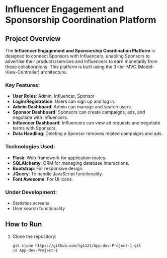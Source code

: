 # Influencer Engagement and Sponsorship Coordination Platform

## Project Overview
The **Influencer Engagement and Sponsorship Coordination Platform** is designed to connect Sponsors with Influencers, enabling Sponsors to advertise their products/services and Influencers to earn monetarily from these collaborations. This platform is built using the 3-tier MVC (Model-View-Controller) architecture.

### Key Features:
- **User Roles**: Admin, Influencer, Sponsor
- **Login/Registration**: Users can sign up and log in.
- **Admin Dashboard**: Admin can manage and search users.
- **Sponsor Dashboard**: Sponsors can create campaigns, ads, and negotiate with Influencers.
- **Influencer Dashboard**: Influencers can view ad requests and negotiate terms with Sponsors.
- **Data Handling**: Deleting a Sponsor removes related campaigns and ads.

### Technologies Used:
- **Flask**: Web framework for application routes.
- **SQLAlchemy**: ORM for managing database interactions.
- **Bootstrap**: For responsive design.
- **JQuery**: To handle JavaScript functionality.
- **Font Awesome**: For UI icons.

### Under Development:
- Statistics screens
- User search functionality

## How to Run
1. Clone the repository:
   ```bash
   git clone https://github.com/tg1121/App-dev-Project-1.git
   cd App-dev-Project-1
